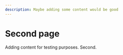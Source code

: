 ```yaml
---
description: Maybe adding some content would be good
---
```


# Second page

Adding content for testing purposes. Second.

